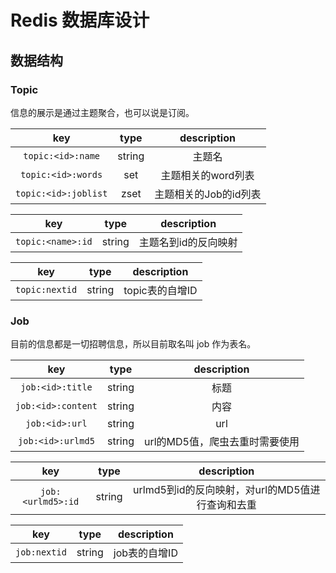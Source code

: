 # Redis 数据库设计

## 数据结构

### Topic

信息的展示是通过主题聚合，也可以说是订阅。

|key|type|description|
|:-:|:-:|:-:|
|`topic:<id>:name`|string|主题名|
|`topic:<id>:words`|set|主题相关的word列表|
|`topic:<id>:joblist`|zset|主题相关的Job的id列表|

|key|type|description|
|:-:|:-:|:-:|
|`topic:<name>:id`|string|主题名到id的反向映射|

|key|type|description|
|:-:|:-:|:-:|
|`topic:nextid`|string|topic表的自增ID|

### Job

目前的信息都是一切招聘信息，所以目前取名叫 job 作为表名。

|key|type|description|
|:-:|:-:|:-:|
|`job:<id>:title`|string|标题|
|`job:<id>:content`|string|内容|
|`job:<id>:url`|string|url|
|`job:<id>:urlmd5`|string|url的MD5值，爬虫去重时需要使用|

|key|type|description|
|:-:|:-:|:-:|
|`job:<urlmd5>:id`|string|urlmd5到id的反向映射，对url的MD5值进行查询和去重|

|key|type|description|
|:-:|:-:|:-:|
|`job:nextid`|string|job表的自增ID|


